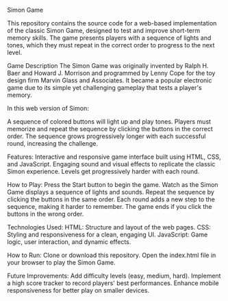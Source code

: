Simon Game

This repository contains the source code for a web-based implementation of the classic Simon Game, designed to test and improve short-term memory skills. The game presents players with a sequence of lights and tones, which they must repeat in the correct order to progress to the next level.

Game Description
The Simon Game was originally invented by Ralph H. Baer and Howard J. Morrison and programmed by Lenny Cope for the toy design firm Marvin Glass and Associates. It became a popular electronic game due to its simple yet challenging gameplay that tests a player's memory.

In this web version of Simon:

A sequence of colored buttons will light up and play tones.
Players must memorize and repeat the sequence by clicking the buttons in the correct order.
The sequence grows progressively longer with each successful round, increasing the challenge.

Features:
Interactive and responsive game interface built using HTML, CSS, and JavaScript.
Engaging sound and visual effects to replicate the classic Simon experience.
Levels get progressively harder with each round.

How to Play:
Press the Start button to begin the game.
Watch as the Simon Game displays a sequence of lights and sounds.
Repeat the sequence by clicking the buttons in the same order.
Each round adds a new step to the sequence, making it harder to remember.
The game ends if you click the buttons in the wrong order.

Technologies Used:
HTML: Structure and layout of the web pages.
CSS: Styling and responsiveness for a clean, engaging UI.
JavaScript: Game logic, user interaction, and dynamic effects.

How to Run:
Clone or download this repository.
Open the index.html file in your browser to play the Simon Game.

Future Improvements:
Add difficulty levels (easy, medium, hard).
Implement a high score tracker to record players' best performances.
Enhance mobile responsiveness for better play on smaller devices.
